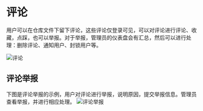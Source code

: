 # 评论

用户可以在仓库文件下留下评论，这些评论仅登录可见，可以对评论进行评论、收藏，点踩，也可以举报。对于举报，管理员的仪表盘会有汇总，然后可以进行处理：删除评论、通知用户、封锁用户等。

![评论](./assets/评论.png)

## 评论举报

下图是评论举报的示例，用户对评论进行举报，说明原因，提交举报信息。管理员查看举报，并进行相应处理。
![评论举报](./assets/report.gif)
